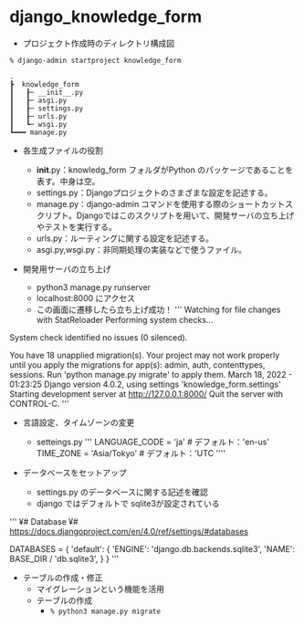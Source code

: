 # django_knowledge_form

- プロジェクト作成時のディレクトリ構成図
```
% django-admin startproject knowledge_form

.
┣  knowledge_form
┃   ┠─ __init__.py
┃   ┠─ asgi.py
┃   ┠─ settings.py
┃   ┠─ urls.py
┃   ┗─ wsgi.py
┗━━━ manage.py

```

- 各生成ファイルの役割
  - __init__.py：knowledg_form フォルダがPython のパッケージであることを表す。中身は空。
  - settings.py：Djangoプロジェクトのさまざまな設定を記述する。
  - manage.py：django-admin コマンドを使用する際のショートカットスクリプト。Djangoではこのスクリプトを用いて、開発サーバの立ち上げやテストを実行する。
  - urls.py：ルーティングに関する設定を記述する。
  - asgi.py,wsgi.py：非同期処理の実装などで使うファイル。

- 開発用サーバの立ち上げ
  - python3 manage.py runserver
  - localhost:8000 にアクセス
  - この画面に遷移したら立ち上げ成功！
'''
Watching for file changes with StatReloader
Performing system checks...

System check identified no issues (0 silenced).

You have 18 unapplied migration(s). Your project may not work properly until you apply the migrations for app(s): admin, auth, contenttypes, sessions.
Run 'python manage.py migrate' to apply them.
March 18, 2022 - 01:23:25
Django version 4.0.2, using settings 'knowledge_form.settings'
Starting development server at http://127.0.0.1:8000/
Quit the server with CONTROL-C.
'''

- 言語設定、タイムゾーンの変更
  - setteings.py
'''
LANGUAGE_CODE = 'ja'    # デフォルト：'en-us'
TIME_ZONE = 'Asia/Tokyo' # デフォルト：'UTC
''''

- データベースをセットアップ
  - settings.py のデータベースに関する記述を確認
  - django ではデフォルトで sqlite3が設定されている

'''
¥# Database
¥# https://docs.djangoproject.com/en/4.0/ref/settings/#databases

DATABASES = {
    'default': {
        'ENGINE': 'django.db.backends.sqlite3',
        'NAME': BASE_DIR / 'db.sqlite3',
    }
}
'''

  - テーブルの作成・修正
    - マイグレーションという機能を活用
    - テーブルの作成
      - ```% python3 manage.py migrate ```




